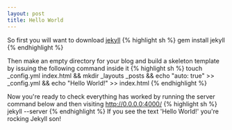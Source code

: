```yaml
---
layout: post
title: Hello World
---
```


So first you will want to download [jekyll](https://github.com/mojombo/jekyll)
{% highlight sh %}
gem install jekyll
{% endhighlight %}

Then make an empty directory for your blog and build a skeleton template by issuing the following command inside it
{% highlight sh %}
touch _config.yml index.html && mkdir _layouts _posts && echo "auto: true" >> _config.yml && echo "Hello World!" >> index.html
{% endhighlight %}

Now you're ready to check everything has worked by running the server command below and then visiting http://0.0.0.0:4000/
{% highlight sh %}
jekyll --server
{% endhighlight %}
If you see the text 'Hello World!' you're rocking Jekyll son!